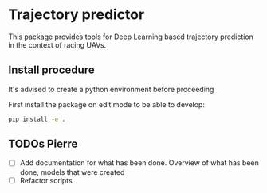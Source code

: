 # Trajectory predictor

This package provides tools for Deep Learning based trajectory prediction in the context of racing UAVs.

## Install procedure

It's advised to create a python environment before proceeding

First install the package on edit mode to be able to develop:

```bash
pip install -e .
```

## TODOs Pierre
- [ ] Add documentation for what has been done. Overview of what has been done, models that were created
- [ ] Refactor scripts
